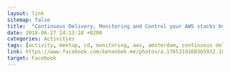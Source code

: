 ```yaml
---
layout: link
sitemap: false
title:  "Continuous Delivery, Monitoring and Control your AWS stacks by AWS Amsterdam"
date: 2018-06-27 14:13:18 +0200
categories: Activities
tags: [activity, meetup, cd, monitoring, aws, amsterdam, continuous delivery]
link: https://www.facebook.com/kenanbek.me/photos/a.1765319160365932.1073741828.1764805340417314/2182742898623554/
target: Facebook
---
```

